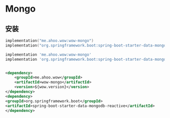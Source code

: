 # Mongo

## 安装

<CodeGroup>
  <CodeGroupItem title="Gradle(Kotlin)" active>

```kotlin
implementation("me.ahoo.wow:wow-mongo")
implementation("org.springframework.boot:spring-boot-starter-data-mongodb-reactive")
```

  </CodeGroupItem>
  <CodeGroupItem title="Gradle(Groovy)">

```groovy
implementation 'me.ahoo.wow:wow-mongo'
implementation 'org.springframework.boot:spring-boot-starter-data-mongodb-reactive'
```

  </CodeGroupItem>
  <CodeGroupItem title="Maven">

```xml

<dependency>
    <groupId>me.ahoo.wow</groupId>
    <artifactId>wow-mongo</artifactId>
    <version>${wow.version}</version>
</dependency>
<dependency>
<groupId>org.springframework.boot</groupId>
<artifactId>spring-boot-starter-data-mongodb-reactive</artifactId>
</dependency>
```